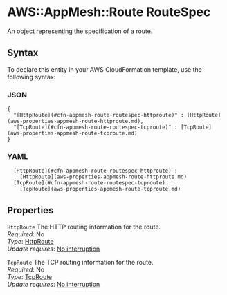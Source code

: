 # AWS::AppMesh::Route RouteSpec<a name="aws-properties-appmesh-route-routespec"></a>

An object representing the specification of a route\.

## Syntax<a name="aws-properties-appmesh-route-routespec-syntax"></a>

To declare this entity in your AWS CloudFormation template, use the following syntax:

### JSON<a name="aws-properties-appmesh-route-routespec-syntax.json"></a>

```
{
  "[HttpRoute](#cfn-appmesh-route-routespec-httproute)" : [HttpRoute](aws-properties-appmesh-route-httproute.md),
  "[TcpRoute](#cfn-appmesh-route-routespec-tcproute)" : [TcpRoute](aws-properties-appmesh-route-tcproute.md)
}
```

### YAML<a name="aws-properties-appmesh-route-routespec-syntax.yaml"></a>

```
﻿  [HttpRoute](#cfn-appmesh-route-routespec-httproute) : 
    [HttpRoute](aws-properties-appmesh-route-httproute.md)
﻿  [TcpRoute](#cfn-appmesh-route-routespec-tcproute) : 
    [TcpRoute](aws-properties-appmesh-route-tcproute.md)
```

## Properties<a name="aws-properties-appmesh-route-routespec-properties"></a>

`HttpRoute`  <a name="cfn-appmesh-route-routespec-httproute"></a>
The HTTP routing information for the route\.  
*Required*: No  
*Type*: [HttpRoute](aws-properties-appmesh-route-httproute.md)  
*Update requires*: [No interruption](https://docs.aws.amazon.com/AWSCloudFormation/latest/UserGuide/using-cfn-updating-stacks-update-behaviors.html#update-no-interrupt)

`TcpRoute`  <a name="cfn-appmesh-route-routespec-tcproute"></a>
The TCP routing information for the route\.  
*Required*: No  
*Type*: [TcpRoute](aws-properties-appmesh-route-tcproute.md)  
*Update requires*: [No interruption](https://docs.aws.amazon.com/AWSCloudFormation/latest/UserGuide/using-cfn-updating-stacks-update-behaviors.html#update-no-interrupt)